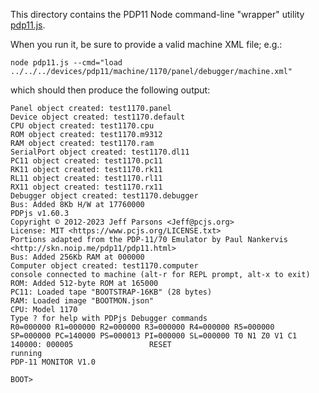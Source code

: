 This directory contains the PDP11 Node command-line "wrapper" utility [pdp11.js](pdp11.js).

When you run it, be sure to provide a valid machine XML file; e.g.:

	node pdp11.js --cmd="load ../../../devices/pdp11/machine/1170/panel/debugger/machine.xml"

which should then produce the following output:

    Panel object created: test1170.panel
    Device object created: test1170.default
    CPU object created: test1170.cpu
    ROM object created: test1170.m9312
    RAM object created: test1170.ram
    SerialPort object created: test1170.dl11
    PC11 object created: test1170.pc11
    RK11 object created: test1170.rk11
    RL11 object created: test1170.rl11
    RX11 object created: test1170.rx11
    Debugger object created: test1170.debugger
    Bus: Added 8Kb H/W at 17760000
    PDPjs v1.60.3
    Copyright © 2012-2023 Jeff Parsons <Jeff@pcjs.org>
    License: MIT <https://www.pcjs.org/LICENSE.txt>
    Portions adapted from the PDP-11/70 Emulator by Paul Nankervis <http://skn.noip.me/pdp11/pdp11.html>
    Bus: Added 256Kb RAM at 000000
    Computer object created: test1170.computer
    console connected to machine (alt-r for REPL prompt, alt-x to exit)
    ROM: Added 512-byte ROM at 165000
    PC11: Loaded tape "BOOTSTRAP-16KB" (28 bytes)
    RAM: Loaded image "BOOTMON.json"
    CPU: Model 1170
    Type ? for help with PDPjs Debugger commands
    R0=000000 R1=000000 R2=000000 R3=000000 R4=000000 R5=000000 
    SP=000000 PC=140000 PS=000013 PI=000000 SL=000000 T0 N1 Z0 V1 C1 
    140000: 000005                 RESET
    running
    PDP-11 MONITOR V1.0
    
    BOOT> 
